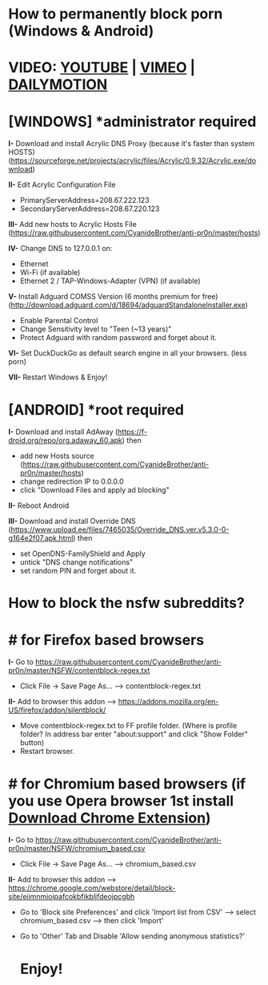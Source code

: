 # **How to permanently block porn (Windows & Android)**  
# VIDEO: [YOUTUBE](https://www.youtube.com/watch?v=PcfmGIh7lYU) | [VIMEO](https://vimeo.com/171017589) | [DAILYMOTION](http://www.dailymotion.com/video/x4gwtuj)
# **[WINDOWS]** *administrator required  
  
**I-** Download and install Acrylic DNS Proxy (because it's faster than system HOSTS) (https://sourceforge.net/projects/acrylic/files/Acrylic/0.9.32/Acrylic.exe/download)  
  
**II-** Edit Acrylic Configuration File  
  
- PrimaryServerAddress=208.67.222.123  
- SecondaryServerAddress=208.67.220.123  
  
**III-** Add new hosts to Acrylic Hosts File (https://raw.githubusercontent.com/CyanideBrother/anti-pr0n/master/hosts)  
  
**IV-** Change DNS to 127.0.0.1 on:  
- Ethernet  
- Wi-Fi (if available)  
- Ethernet 2 / TAP-Windows-Adapter (VPN) (if available)  
  
**V-** Install Adguard COMSS Version (6 months premium for free) (http://download.adguard.com/d/18694/adguardStandaloneInstaller.exe)  
- Enable Parental Control  
- Change Sensitivity level to "Teen (~13 years)"  
- Protect Adguard with random password and forget about it.  
  
**VI-** Set DuckDuckGo as default search engine in all your browsers. (less porn)  
  
**VII-** Restart Windows & Enjoy!  
  
# **[ANDROID]** *root required  

**I-** Download and install AdAway (https://f-droid.org/repo/org.adaway_60.apk) then  
- add new Hosts source (https://raw.githubusercontent.com/CyanideBrother/anti-pr0n/master/hosts)  
- change redirection IP to 0.0.0.0  
- click "Download Files and apply ad blocking"  
  
**II-** Reboot Android  
  
**III-** Download and install Override DNS (https://www.upload.ee/files/7465035/Override_DNS.ver.v5.3.0-0-g164e2f07.apk.html) then  
- set OpenDNS-FamilyShield and Apply  
- untick "DNS change notifications"  
- set random PIN and forget about it.  
  

# **How to block the nsfw subreddits?**  
# **# for Firefox based browsers**  
**I-** Go to https://raw.githubusercontent.com/CyanideBrother/anti-pr0n/master/NSFW/contentblock-regex.txt  
- Click File -> Save Page As... --> contentblock-regex.txt

**II-** Add to browser this addon --> https://addons.mozilla.org/en-US/firefox/addon/silentblock/  
- Move contentblock-regex.txt to FF profile folder. (Where is profile folder? In address bar enter "about:support" and click "Show Folder" button)  
- Restart browser.
 
  
# **# for Chromium based browsers** (if you use Opera browser 1st install [Download Chrome Extension](https://addons.opera.com/extensions/details/app_id/kipjbhgniklcnglfaldilecjomjaddfi))  
**I-** Go to https://raw.githubusercontent.com/CyanideBrother/anti-pr0n/master/NSFW/chromium_based.csv  
- Click File -> Save Page As... --> chromium_based.csv  
  
**II-** Add to browser this addon --> https://chrome.google.com/webstore/detail/block-site/eiimnmioipafcokbfikbljfdeojpcgbh  
- Go to 'Block site Preferences' and click 'Import list from CSV' --> select chromium_based.csv  --> then click 'Import'  
- Go to 'Other' Tab and Disable 'Allow sending anonymous statistics?'

  # **Enjoy!**
